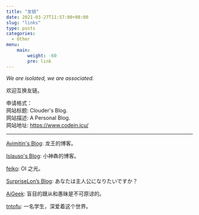 ```yaml
---
title: "友链"
date: 2021-03-27T11:57:00+08:00
slug: "links"
type: posts
categories:
  - Other
menu:
    main:
        weight: -60
        pre: link
---
```


*We are isolated, we are associated.*

欢迎互换友链。

申请格式：  
网站标题: Clouder's Blog.  
网站描述: A Personal Blog.  
网站地址: https://www.codein.icu/  

---

[Avimitin's Blog](https://avimitin.com): 龙王的博客。

[Islauso's Blog](https://www.azusemisa.top): 小神犇的博客。

[feiko](https://www.feiko.me): OI 之光。

[SurpriseLon’s Blog](https://furrysp.me): あなたは主人公になりたいですか？

[AiGeek](https://www.aigeek.top): 盲目的跟从和愚昧是不可原谅的。

[tntofu](https://tntofu.com): 一名学生，深爱着这个世界。